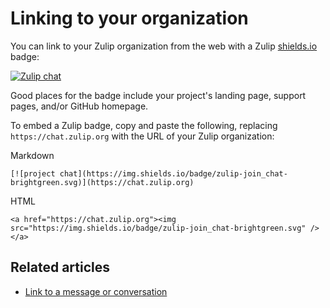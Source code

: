 # Linking to your organization

You can link to your Zulip organization from the web with a Zulip
[shields.io](https://github.com/badges/shields) badge:

[![Zulip chat](https://img.shields.io/badge/zulip-join_chat-brightgreen.svg)](https://chat.zulip.org)

Good places for the badge include your project's landing page, support
pages, and/or GitHub homepage.

To embed a Zulip badge, copy and paste the following, replacing
`https://chat.zulip.org` with the URL of your Zulip organization:

Markdown
```
[![project chat](https://img.shields.io/badge/zulip-join_chat-brightgreen.svg)](https://chat.zulip.org)
```

HTML
```
<a href="https://chat.zulip.org"><img src="https://img.shields.io/badge/zulip-join_chat-brightgreen.svg" /></a>
```

## Related articles

* [Link to a message or conversation](/help/link-to-a-message-or-conversation)
